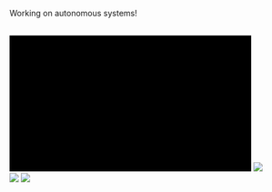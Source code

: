 Working on autonomous systems!
<br />
<br />
<div class="row">
  <img src="https://github.com/winstxnhdw/AutoCarROS/blob/master/screenshots/1.gif?raw=true" width="425" />
  <img src="https://github.com/winstxnhdw/AutoCarROS/blob/master/screenshots/2.gif?raw=true" width="425" /> 
</div>
<div class="row">
  <img src="https://github.com/winstxnhdw/AutoCarROS/blob/master/screenshots/3.gif?raw=true" width="425" />
  <img src="https://github.com/winstxnhdw/AutoCarROS/blob/master/screenshots/4.gif?raw=true" width="425" /> 
</div>
